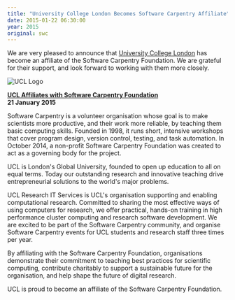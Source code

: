 ```yaml
---
title: "University College London Becomes Software Carpentry Affiliate"
date: 2015-01-22 06:30:00
year: 2015
original: swc
---
```

<p>
  We are very pleased to announce that <a href="http://www.ucl.ac.uk">University College London</a>
  has become an affiliate of the Software Carpentry Foundation.
  We are grateful for their support,
  and look forward to working with them more closely.
</p>
<p>
  <img src="{{'/files/2015/01/ucl.png' | relative_url}}" alt="UCL Logo" />
</p>
<p>
  <strong>
    <a href="http://www.ucl.ac.uk/isd/news/isd-news/research-it/software-carpentry-affiliation-jan15">UCL Affiliates with Software Carpentry Foundation</a>
    <br>
    21 January 2015
  </strong>
</p>
<p>
  Software Carpentry is a volunteer organisation whose goal is to make
  scientists more productive, and their work more reliable, by
  teaching them basic computing skills. Founded in 1998, it runs
  short, intensive workshops that cover program design, version
  control, testing, and task automation. In October 2014, a non-profit
  Software Carpentry Foundation was created to act as a governing body
  for the project.
</p>
<p>
  UCL is London's Global University, founded to open up education to
  all on equal terms. Today our outstanding research and innovative
  teaching drive entrepreneurial solutions to the world's major
  problems.
</p>
<p>
  UCL Research IT Services is UCL's organisation supporting and
  enabling computational research. Committed to sharing the most
  effective ways of using computers for research, we offer practical,
  hands-on training in high performance cluster computing and research
  software development. We are excited to be part of the Software
  Carpentry community, and organise Software Carpentry events for UCL
  students and research staff three times per year.
</p>
<p>
  By affiliating with the Software Carpentry Foundation, organisations
  demonstrate their commitment to teaching best practices for
  scientific computing, contribute charitably to support a sustainable
  future for the organisation, and help shape the future of digital
  research.
</p>
<p>
  UCL is proud to become an affiliate of the Software Carpentry Foundation.
</p>
